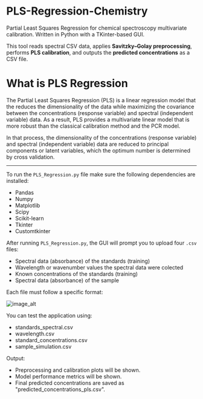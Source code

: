 # PLS-Regression-Chemistry

Partial Least Squares Regression for chemical spectroscopy multivariate calibration. Written in Python with a TKinter-based GUI. 

This tool reads spectral CSV data, applies **Savitzky–Golay preprocessing**, performs **PLS calibration**, and outputs the **predicted concentrations** as a CSV file.

# What is PLS Regression

The Partial Least Squares Regression (PLS) is a linear regression model that the reduces the dimensionality of the data while maximizing the covariance between the concentrations (response variable) and spectral (independent variable) data. As a result, PLS provides a multivariate linear model that is more robust than the classical calibration method and the PCR model. 

In that process, the dimensionality of the concentrations (response variable) and spectral (independent variable) data are reduced to principal components or latent variables, which the optimum number is determined by cross validation. 

***

To run the `PLS_Regression.py` file make sure the following dependencies are installed: 
<ul>
  <li>Pandas</li>
  <li>Numpy</li>
  <li>Matplotlib</li>
  <li>Scipy</li>
  <li>Scikit-learn</li>
  <li>Tkinter</li>
  <li>Customtkinter</li>
</ul> 

After running `PLS_Regression.py`, the GUI will prompt you to upload four `.csv` files:
<ul>
  <li>Spectral data (absorbance) of the standards (training)</li>
  <li>Wavelength or wavenumber values the spectral data were colected</li>
  <li>Known concentrations of the standards (training)</li>
  <li>Spectral data (absorbance) of the sample</li>
</ul> 

Each file must follow a specific format: 

![image_alt](https://github.com/JLFernandes11/PLS-Regressions-Chemistry/blob/5ac0693d9665bbe440caa5c750c539bbb8f0b2ad/Screenshot.png) 

You can test the application using:
<ul>
  <li>standards_spectral.csv</li>
  <li>wavelength.csv</li>
  <li>standard_concentrations.csv</li>
  <li>sample_simulation.csv</li>
</ul> 

Output:
<ul>
  <li>Preprocessing and calibration plots will be shown.</li>
  <li>Model performance metrics will be shown.</li>
  <li>Final predicted concentrations are saved as "predicted_concentrations_pls.csv".</li>
</ul> 
